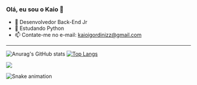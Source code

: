 ### Olá, eu sou o Kaio 👋


- 🔭 Desenvolvedor Back-End Jr
- 🌱 Estudando Python
- 📫 Contate-me no e-mail: kaioigordinizz@gmail.com


-----------------------------------
![Anurag's GitHub stats](https://github-readme-stats.vercel.app/api?username=kaioid&theme=dark&show_icons=true&custom_title=Stats&line_height=27)  [![Top Langs](https://github-readme-stats.vercel.app/api/top-langs/?username=kaioid&theme=dark&custom_title=Linguagens&card_width=400)](https://github.com/anuraghazra/github-readme-stats) 


<div>
  <a href="https://www.linkedin.com/in/kaioid" target="_blank"><img src="https://img.shields.io/badge/-LinkedIn-%230077B5?style=for-the-badge&logo=linkedin&logoColor=white" target="_blank"></a> 
 
  ![Snake animation](https://github.com/kaioid/kaioid/blob/output/github-contribution-grid-snake.svg)
</div>
